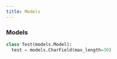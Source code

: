 ```yaml
---
title: Models
---
```


### Models

```python
class Test(models.Model):
  test = models.CharField(max_length=30)
```
